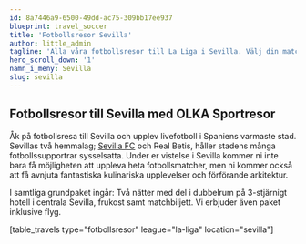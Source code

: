 ```yaml
---
id: 8a7446a9-6500-49dd-ac75-309bb17ee937
blueprint: travel_soccer
title: 'Fotbollsresor Sevilla'
author: little_admin
tagline: 'Alla våra fotbollsresor till La Liga i Sevilla. Välj din match med biljett, hotell & flyg nedan.'
hero_scroll_down: '1'
namn_i_meny: Sevilla
slug: sevilla
---
```

<h2>Fotbollsresor till Sevilla med OLKA Sportresor</h2>
<p>Åk på fotbollsresa till Sevilla och upplev livefotboll i Spaniens varmaste stad. Sevillas två hemmalag; <a href="http://olka.se/fotbollsresor/la-liga/sevilla/sevilla-fc/">Sevilla FC</a> och Real Betis, håller stadens många fotbollssupportrar sysselsatta. Under er vistelse i Sevilla kommer ni inte bara få möjligheten att uppleva heta fotbollsmatcher, men ni kommer också att få avnjuta fantastiska kulinariska upplevelser och förförande arkitektur.</p>
<p>I samtliga grundpaket ingår: Två nätter med del i dubbelrum på 3-stjärnigt hotell i centrala Sevilla, frukost samt matchbiljett. Vi erbjuder även paket inklusive flyg.</p>
<p>[table_travels type="fotbollsresor" league="la-liga" location="sevilla"]</p>
